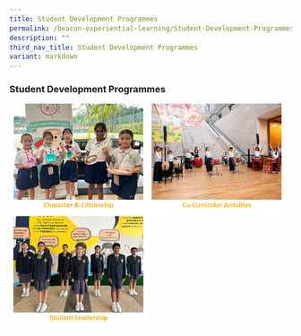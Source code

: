 ```yaml
---
title: Student Development Programmes
permalink: /beacon-experiential-learning/Student-Development-Programmes/sdp/
description: ""
third_nav_title: Student Development Programmes
variant: markdown
---
```

### Student Development Programmes

<p><a href="/beacon-experiential-learning/student-development-programmes/cc/">
<img src="/images/BEL/bel-sd01a.jpg" style="width:49%" align="left"></a></p>

<p><a href="/cca/cca/">
<img src="/images/BEL/bel-sd002.jpg" style="width:49%" align="left"></a></p>

<p><a href="/beacon-experiential-learning/Student-Development-Programmes/sl/">
<img src="/images/BEL/BEL_SD03d1.jpg" style="width:49%"></a></p>